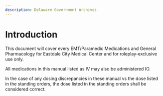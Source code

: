 ```yaml
---
description: Delaware Government Archives
---
```


# Introduction

This document will cover every EMT/Paramedic Medications and General Pharmacology for Eastdale City Medical Center and for roleplay-exclusive use only.



All medications in this manual listed as IV may also be administered IO.

In the case of any dosing discrepancies in these manual vs the dose listed in the standing orders, the dose listed in the standing orders shall be considered correct.
